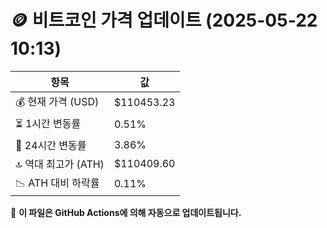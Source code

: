 # 🪙 비트코인 가격 업데이트 (2025-05-22 10:13)

| 항목                | 값 |
|--------------------|----------------|
| 💰 현재 가격 (USD) | $110453.23 |
| ⏳ 1시간 변동률    | 0.51% |
| 📆 24시간 변동률   | 3.86% |
| 🔝 역대 최고가 (ATH) | $110409.60 |
| 📉 ATH 대비 하락률 | 0.11% |

🔄 **이 파일은 GitHub Actions에 의해 자동으로 업데이트됩니다.**
